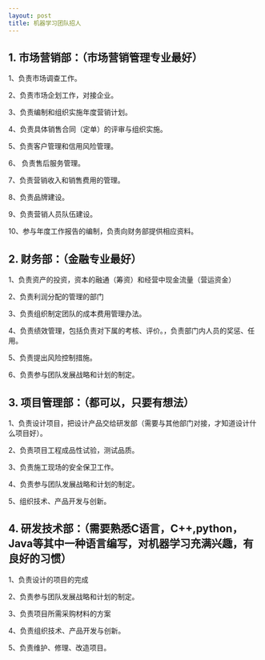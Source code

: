 ```yaml
---
layout: post
title: 机器学习团队招人
---
```

## 1. 市场营销部：（市场营销管理专业最好） 

1、负责市场调查工作。 

2、负责市场企划工作，对接企业。 

3、负责编制和组织实施年度营销计划。 

4、负责具体销售合同（定单）的评审与组织实施。

5、负责客户管理和信用风险管理。 

6、 负责售后服务管理。 

7、负责营销收入和销售费用的管理。 

8、负责品牌建设。 

9、负责营销人员队伍建设。 

10、参与年度工作报告的编制，负责向财务部提供相应资料。 

## 2. 财务部：（金融专业最好） 

1、负责资产的投资，资本的融通（筹资）和经营中现金流量（营运资金） 

2、负责利润分配的管理的部门 

3、负责组织制定团队的成本费用管理办法。 

4、负责绩效管理，包括负责对下属的考核、评价。，负责部门内人员的奖惩、任用。 

5、负责提出风险控制措施。  

6、负责参与团队发展战略和计划的制定。 

## 3. 项目管理部：（都可以，只要有想法） 
 
1、负责设计项目，把设计产品交给研发部（需要与其他部门对接，才知道设计什么项目好）。 

2、负责项目工程成品性试验，测试品质。 

3、负责施工现场的安全保卫工作。  

4、负责参与团队发展战略和计划的制定。 

5、组织技术、产品开发与创新。 

## 4. 研发技术部：（需要熟悉C语言，C++,python，Java等其中一种语言编写，对机器学习充满兴趣，有良好的习惯） 

1、负责设计的项目的完成 

2、负责参与团队发展战略和计划的制定。 

3、负责项目所需采购材料的方案 

4、负责组织技术、产品开发与创新。 

5、负责维护、修理、改造项目。 

